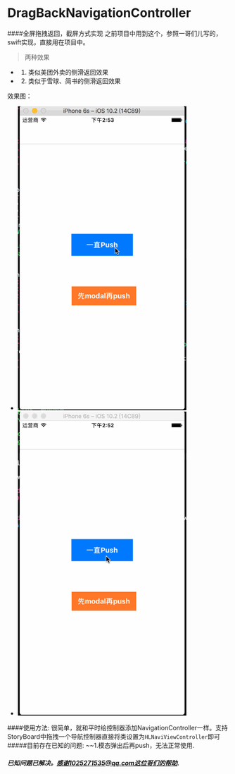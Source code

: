 # DragBackNavigationController
####全屏拖拽返回，截屏方式实现 之前项目中用到这个，参照一哥们儿写的，swift实现，直接用在项目中。

> 两种效果
* 1. 类似美团外卖的侧滑返回效果
* 2. 类似于雪球、简书的侧滑返回效果


效果图：
  * ![效果图1](https://github.com/monkeyRing/DragBackNavigationController/blob/master/images/effect1.gif)
  * ![效果图2](https://github.com/monkeyRing/DragBackNavigationController/blob/master/images/effect2.gif)

####使用方法:
很简单，就和平时给控制器添加NavigationController一样。支持StoryBoard中拖拽一个导航控制器直接将类设置为`HLNaviViewController`即可
#####目前存在已知的问题:
 ~~1.模态弹出后再push，无法正常使用.

##### 已知问题已解决。感谢1025271535@qq.com这位哥们的帮助.
